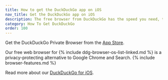 ```yaml
---
title: How to get the DuckDuckGo app on iOS
nav_title: Get the DuckDuckGo app on iOS
description: The free browser from DuckDuckGo has the speed you need, the features you expect, and comes packed with our best-in-class privacy protections.
category: How To Get DuckDuckGo
order: 100
---
```


Get the DuckDuckGo Private Browser from the [App Store](https://apps.apple.com/us/app/duckduckgo-private-browser/id663592361).

Our free web browser for {% include ddg-browser-os-list-linked.md %} is a privacy-protecting alternative to Google Chrome and Search. {% include browser-features.md %}

Read more about our [DuckDuckGo for iOS](https://duckduckgo.com/app).

